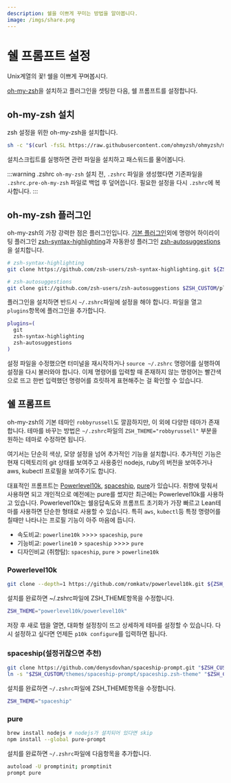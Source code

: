 ```yaml
---
description: 쉘을 이쁘게 꾸미는 방법을 알아봅니다.
image: /imgs/share.png
---
```


# 쉘 프롬프트 설정

Unix계열의 꽃! 쉘을 이쁘게 꾸며봅시다.

[oh-my-zsh](https://github.com/ohmyzsh/ohmyzsh)을 설치하고 플러그인을 셋팅한 다음, 쉘 프롬프트를 설정합니다.

## oh-my-zsh 설치

zsh 설정을 위한 oh-my-zsh을 설치합니다.

```sh
sh -c "$(curl -fsSL https://raw.githubusercontent.com/ohmyzsh/ohmyzsh/master/tools/install.sh)"
```

설치스크립트를 실행하면 관련 파일을 설치하고 패스워드를 물어봅니다.

:::warning .zshrc
`oh-my-zsh` 설치 전, `.zshrc` 파일을 생성했다면 기존파일을 `.zshrc.pre-oh-my-zsh` 파일로 백업 후 덮어씁니다. 필요한 설정을 다시 `.zshrc`에 복사합니다.
:::

## oh-my-zsh 플러그인

oh-my-zsh의 가장 강력한 점은 플러그인입니다. [기본 플러그인](https://github.com/ohmyzsh/ohmyzsh/wiki/Plugins)외에 명령어 하이라이팅 플러그인 [zsh-syntax-highlighting](https://github.com/zsh-users/zsh-syntax-highlighting)과 자동완성 플러그인 [zsh-autosuggestions](https://github.com/zsh-users/zsh-autosuggestions)을 설치합니다.

```sh
# zsh-syntax-highlighting
git clone https://github.com/zsh-users/zsh-syntax-highlighting.git ${ZSH_CUSTOM:-~/.oh-my-zsh/custom}/plugins/zsh-syntax-highlighting

# zsh-autosuggestions
git clone git://github.com/zsh-users/zsh-autosuggestions $ZSH_CUSTOM/plugins/zsh-autosuggestions
```

플러그인을 설치하면 반드시 `~/.zshrc`파일에 설정을 해야 합니다. 파일을 열고 `plugins`항목에 플러그인을 추가합니다.

```sh
plugins=(
  git
  zsh-syntax-highlighting
  zsh-autosuggestions
)
```

설정 파일을 수정했으면 터미널을 재시작하거나 `source ~/.zshrc` 명령어를 실행하여 설정을 다시 불러와야 합니다. 이제 명령어를 입력할 때 존재하지 않는 명령어는 빨간색으로 뜨고 한번 입력했던 명령어를 흐릿하게 표현해주는 걸 확인할 수 있습니다.

## 쉘 프롬프트

oh-my-zsh의 기본 테마인 `robbyrussell`도 깔끔하지만, 이 외에 다양한 테마가 존재합니다. 테마를 바꾸는 방법은 `~/.zshrc`파일의 `ZSH_THEME="robbyrussell"` 부분을 원하는 테마로 수정하면 됩니다.

여기서는 단순히 색상, 모양 설정을 넘어 추가적인 기능을 설치합니다. 추가적인 기능은 현재 디렉토리의 git 상태를 보여주고 사용중인 nodejs, ruby의 버전을 보여주거나 aws, kubectl 프로필을 보여주기도 합니다.

대표적인 프롬프트는 [Powerlevel10k](https://github.com/romkatv/powerlevel10k), [spaceship](https://spaceship-prompt.sh/), [pure](https://github.com/sindresorhus/pure)가 있습니다. 취향에 맞춰서 사용하면 되고 개인적으로 예전에는 pure를 썼지만 최근에는 Powerlevel10k를 사용하고 있습니다. Powerlevel10k는 쉘응답속도와 프롬프트 초기화가 가장 빠르고 Lean테마를 사용하면 단순한 형태로 사용할 수 있습니다. 특히 `aws`, `kubectl`등 특정 명령어를 칠때만 나타나는 프로필 기능이 아주 마음에 듭니다.

- 속도비교: `powerline10k` >>>> `spaceship`, `pure`
- 기능비교: `powerline10` > `spaceship` >>>> `pure`
- 디자인비교 (취향탐): `spaceship`, `pure` > `powerline10k`

### Powerlevel10k <Badge text="추천" type="info"/>

<div class="image-600 no-radius">
  <custom-image src="/imgs/shell/powerlevel10k.png" alt="Powerlevel10k" />
</div>

```sh
git clone --depth=1 https://github.com/romkatv/powerlevel10k.git ${ZSH_CUSTOM:-~/.oh-my-zsh/custom}/themes/powerlevel10k
```

설치를 완료하면 ~/.zshrc파일에 ZSH_THEME항목을 수정합니다.

```sh
ZSH_THEME="powerlevel10k/powerlevel10k"
```

저장 후 새로 탭을 열면, 대화형 설정창이 뜨고 상세하게 테마를 설정할 수 있습니다. 다시 설정하고 싶다면 언제든 `p10k configure`를 입력하면 됩니다.

### spaceship(설정귀찮으면 추천)

<div class="image-600 no-radius">
  <custom-image src="/imgs/shell/spaceship.png" alt="spaceship" />
</div>

```sh
git clone https://github.com/denysdovhan/spaceship-prompt.git "$ZSH_CUSTOM/themes/spaceship-prompt"
ln -s "$ZSH_CUSTOM/themes/spaceship-prompt/spaceship.zsh-theme" "$ZSH_CUSTOM/themes/spaceship.zsh-theme"
```

설치를 완료하면 `~/.zshrc`파일에 ZSH_THEME항목을 수정합니다.

```sh
ZSH_THEME="spaceship"
```

### pure

<div class="image-600 no-radius">
  <custom-image src="/imgs/shell/pure.png" alt="pure" />
</div>

```sh
brew install nodejs # nodejs가 설치되어 있다면 skip
npm install --global pure-prompt
```

설치를 완료하면 `~/.zshrc`파일에 다음항목을 추가합니다.

```sh
autoload -U promptinit; promptinit
prompt pure
```
